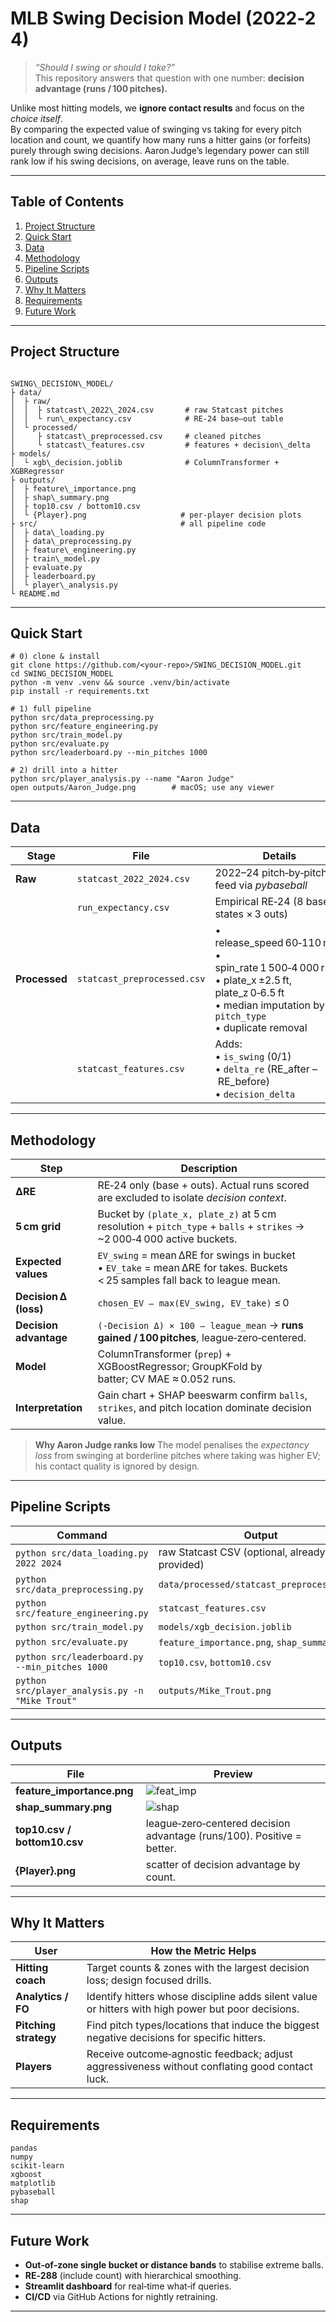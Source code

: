 # MLB Swing Decision Model (2022‑24)

> *“Should I swing or should I take?”*  
> This repository answers that question with one number: **decision advantage (runs / 100 pitches).**

Unlike most hitting models, we **ignore contact results** and focus on the *choice itself*.  
By comparing the expected value of swinging vs taking for every pitch location and count, we quantify how many runs a hitter gains (or forfeits) purely through swing decisions. Aaron Judge’s legendary power can still rank low if his swing decisions, on average, leave runs on the table.

---

## Table of Contents
1. [Project Structure](#project-structure)  
2. [Quick Start](#quick-start)  
3. [Data](#data)  
4. [Methodology](#methodology)  
5. [Pipeline Scripts](#pipeline-scripts)  
6. [Outputs](#outputs)  
7. [Why It Matters](#why-it-matters)  
8. [Requirements](#requirements)  
9. [Future Work](#future-work)  

---

## Project Structure
```

SWING\_DECISION\_MODEL/
├ data/
│  ├ raw/
│  │  ├ statcast\_2022\_2024.csv       # raw Statcast pitches
│  │  └ run\_expectancy.csv            # RE‑24 base–out table
│  └ processed/
│     ├ statcast\_preprocessed.csv     # cleaned pitches
│     └ statcast\_features.csv         # features + decision\_delta
├ models/
│  └ xgb\_decision.joblib              # ColumnTransformer + XGBRegressor
├ outputs/
│  ├ feature\_importance.png
│  ├ shap\_summary.png
│  ├ top10.csv / bottom10.csv
│  └ {Player}.png                     # per‑player decision plots
├ src/                                # all pipeline code
│  ├ data\_loading.py
│  ├ data\_preprocessing.py
│  ├ feature\_engineering.py
│  ├ train\_model.py
│  ├ evaluate.py
│  ├ leaderboard.py
│  └ player\_analysis.py
└ README.md

````

---

## Quick Start
````
# 0) clone & install
git clone https://github.com/<your‑repo>/SWING_DECISION_MODEL.git
cd SWING_DECISION_MODEL
python -m venv .venv && source .venv/bin/activate
pip install -r requirements.txt

# 1) full pipeline
python src/data_preprocessing.py
python src/feature_engineering.py
python src/train_model.py
python src/evaluate.py
python src/leaderboard.py --min_pitches 1000

# 2) drill into a hitter
python src/player_analysis.py --name "Aaron Judge"
open outputs/Aaron_Judge.png        # macOS; use any viewer
````

---

## Data

| Stage         | File                        | Details                                                                                                                                                            |
| ------------- | --------------------------- | ------------------------------------------------------------------------------------------------------------------------------------------------------------------ |
| **Raw**       | `statcast_2022_2024.csv`    | 2022–24 pitch‑by‑pitch feed via *pybaseball*                                                                                                                       |
|               | `run_expectancy.csv`        | Empirical RE‑24 (8 base states × 3 outs)                                                                                                                           |
| **Processed** | `statcast_preprocessed.csv` | • release\_speed 60‑110 mph<br>• spin\_rate 1 500‑4 000 rpm<br>• plate\_x ±2.5 ft, plate\_z 0‑6.5 ft<br>• median imputation by `pitch_type`<br>• duplicate removal |
|               | `statcast_features.csv`     | Adds:<br>• `is_swing` (0/1)<br>• `delta_re` (RE\_after – RE\_before)<br>• `decision_delta`                                                                         |

---

## Methodology

| Step                   | Description                                                                                                                 |
| ---------------------- | --------------------------------------------------------------------------------------------------------------------------- |
| **ΔRE**                | RE‑24 only (base + outs). Actual runs scored are excluded to isolate *decision context*.                                    |
| **5 cm grid**          | Bucket by `(plate_x, plate_z)` at 5 cm resolution + `pitch_type` + `balls` + `strikes` → \~2 000‑4 000 active buckets.      |
| **Expected values**    | `EV_swing` = mean ΔRE for swings in bucket • `EV_take` = mean ΔRE for takes. Buckets < 25 samples fall back to league mean. |
| **Decision Δ (loss)**  | `chosen_EV – max(EV_swing, EV_take)` ≤ 0                                                                                    |
| **Decision advantage** | `(-Decision Δ) × 100 – league_mean` → **runs gained / 100 pitches**, league‑zero‑centered.                                  |
| **Model**              | ColumnTransformer (`prep`) + XGBoostRegressor; GroupKFold by batter; CV MAE ≈ 0.052 runs.                                   |
| **Interpretation**     | Gain chart + SHAP beeswarm confirm `balls`, `strikes`, and pitch location dominate decision value.                          |

> **Why Aaron Judge ranks low**
> The model penalises the *expectancy loss* from swinging at borderline pitches where taking was higher EV; his contact quality is ignored by design.

---

## Pipeline Scripts

| Command                                         | Output                                        |
| ----------------------------------------------- | --------------------------------------------- |
| `python src/data_loading.py 2022 2024`          | raw Statcast CSV (optional, already provided) |
| `python src/data_preprocessing.py`              | `data/processed/statcast_preprocessed.csv`    |
| `python src/feature_engineering.py`             | `statcast_features.csv`                       |
| `python src/train_model.py`                     | `models/xgb_decision.joblib`                  |
| `python src/evaluate.py`                        | `feature_importance.png`, `shap_summary.png`  |
| `python src/leaderboard.py --min_pitches 1000`  | `top10.csv`, `bottom10.csv`                   |
| `python src/player_analysis.py -n "Mike Trout"` | `outputs/Mike_Trout.png`                      |

---

## Outputs

| File                         | Preview                                                                |
| ---------------------------- | ---------------------------------------------------------------------- |
| **feature\_importance.png**  | ![feat\_imp](outputs/feature_importance.png)                           |
| **shap\_summary.png**        | ![shap](outputs/shap_summary.png)                                      |
| **top10.csv / bottom10.csv** | league‑zero‑centered decision advantage (runs/100). Positive = better. |
| **{Player}.png**             | scatter of decision advantage by count.                                |

---

## Why It Matters

| User                  | How the Metric Helps                                                                               |
| --------------------- | -------------------------------------------------------------------------------------------------- |
| **Hitting coach**     | Target counts & zones with the largest decision loss; design focused drills.                       |
| **Analytics / FO**    | Identify hitters whose discipline adds silent value or hitters with high power but poor decisions. |
| **Pitching strategy** | Find pitch types/locations that induce the biggest negative decisions for specific hitters.        |
| **Players**           | Receive outcome‑agnostic feedback; adjust aggressiveness without conflating good contact luck.     |

---

## Requirements

````
pandas
numpy
scikit-learn
xgboost
matplotlib
pybaseball
shap
````

---

## Future Work

* **Out‑of‑zone single bucket or distance bands** to stabilise extreme balls.
* **RE‑288** (include count) with hierarchical smoothing.
* **Streamlit dashboard** for real‑time what‑if queries.
* **CI/CD** via GitHub Actions for nightly retraining.

---

